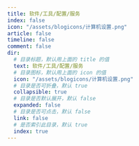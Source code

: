 ```yaml
---
title: 软件/工具/配置/服务
index: false
icon: "/assets/blogicons/计算机设置.png"
article: false
timeline: false
comment: false
dir:
  # 目录标题，默认用上面的 title 的值
  text: 软件/工具/配置/服务
  # 目录图标，默认用上面的 icon 的值
  icon: "/assets/blogicons/计算机设置.png"
  # 目录是否可折叠，默认 true
  collapsible: true
  # 目录是否默认展开，默认 false
  expanded: false
  # 目录是否可点击，默认 false
  link: false
  # 是否索引此目录，默认 true
  index: true
---
```


<div class="catalog-display-container">
  <Catalog hideHeading />
</div>

